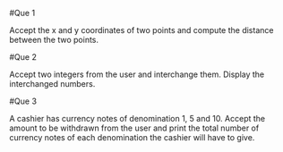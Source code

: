 #Que 1

Accept the x and y coordinates of two points and compute the distance between the two points.

#Que 2

Accept two integers from the user and interchange them. Display the interchanged numbers.

#Que 3

A cashier has currency notes of denomination 1, 5 and 10. Accept the amount to be withdrawn
from the user and print the total number of currency notes of each denomination the cashier will have to
give.

